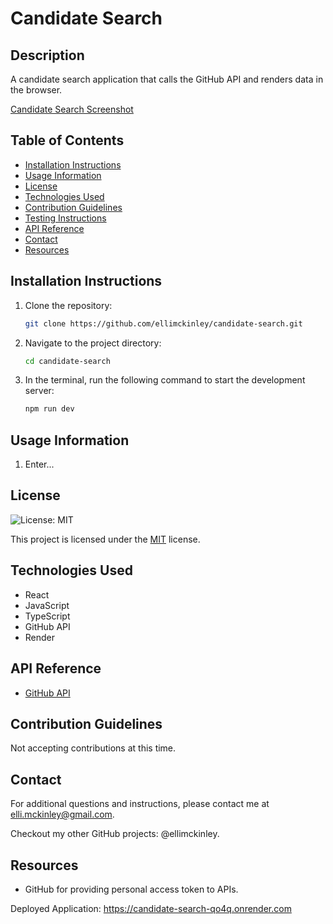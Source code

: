 # Candidate Search

## Description
A candidate search application that calls the GitHub API and renders data in the browser.

[Candidate Search Screenshot]()

## Table of Contents
- [Installation Instructions](#installation-instructions)
- [Usage Information](#usage-information)
- [License](#license)
- [Technologies Used](#technologies-used)
- [Contribution Guidelines](#contribution-guidelines)
- [Testing Instructions](#testing-instructions)
- [API Reference](#api-reference)
- [Contact](#contact)
- [Resources](#resources)

## Installation Instructions
1. Clone the repository:
    ```bash
    git clone https://github.com/ellimckinley/candidate-search.git
    ```
2. Navigate to the project directory:
    ```bash
    cd candidate-search

3. In the terminal, run the following command to start the development server:
    ```bash
    npm run dev
    ```

## Usage Information
1. Enter...

## License
![License: MIT](https://img.shields.io/badge/License-MIT-yellow.svg)

This project is licensed under the [MIT](https://opensource.org/licenses/MIT) license.

## Technologies Used
- React
- JavaScript
- TypeScript
- GitHub API
- Render

## API Reference
- [GitHub API](https://api.github.com/)

## Contribution Guidelines
Not accepting contributions at this time.

## Contact
For additional questions and instructions, please contact me at [elli.mckinley@gmail.com](mailto:elli.mckinley@gmail.com).

Checkout my other GitHub projects: @ellimckinley.

## Resources
- GitHub for providing personal access token to APIs.

Deployed Application: https://candidate-search-qo4q.onrender.com